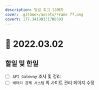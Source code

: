 ```yaml
---
description: 일일 회고 28회차
cover: .gitbook/assets/Frame 77.png
coverY: 177.34198331788693
---
```


# 🥱 2022.03.02

## 할일 및 한일

* [ ] `API Gateway` 조사 및 정리
* [ ] `배터리 관제 시스템` 의 사이트 관리 페이지 수정
